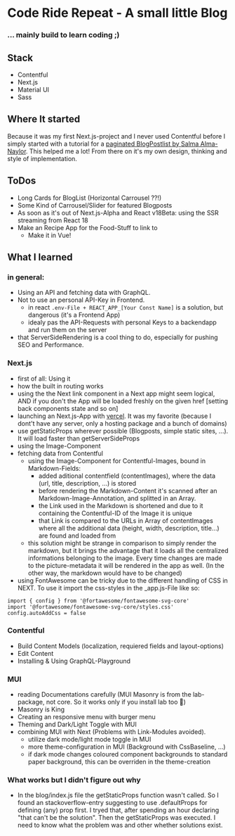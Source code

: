 # Code Ride Repeat - A small little Blog
### ... mainly build to learn coding ;) 

## Stack
- Contentful
- Next.js
- Material UI
- Sass

## Where It started
Because it was my first Next.js-project and I never used Contentful before I simply started with a tutorial for a [paginated BlogPostlist by Salma Alma-Naylor](https://www.contentful.com/blog/2021/04/23/paginating-contentful-blogposts-with-nextjs-graphql-api/). This helped me a lot!
From there on it's my own design, thinking and style of implementation. 

## ToDos
* Long Cards for BlogList (Horizontal Carrousel ??!)
* Some Kind of Carrousel/Slider for featured Blogposts
* As soon as it's out of Next.js-Alpha and React v18Beta: using the SSR streaming from React 18
* Make an Recipe App for the Food-Stuff to link to
    * Make it in Vue!

## What I learned
### in general:
- Using an API and fetching data with GraphQL.
- Not to use an personal API-Key in Frontend.
    - in react `.env-File + REACT_APP_[Your Const Name]` is a solution, but dangerous (it's a Frontend App)
    - idealy pas the API-Requests with personal Keys to a backendapp and run them on the server
- that ServerSideRendering is a cool thing to do, especially for pushing SEO and Performance.

### Next.js
- first of all: Using it
- how the built in routing works
- using the the Next link component in a Next app might seem logical, AND if you don't the App will be loaded freshly on the given href [setting back components state and so on]
- launching an Next.js-App with [vercel](https://vercel.com). It was my favorite (because I dont't have any server, only a hosting package and a bunch of domains)
- use getStaticProps wherever possible (Blogposts, simple static sites, ...). It will load faster than getServerSideProps
- using the Image-Component
- fetching data from Contentful
    - using the Image-Component for Contentful-Images, bound in Markdown-Fields:
        - added aditional contentfield (contentImages), where the data (url, title, description, ...) is stored
        - before rendering the Markdown-Content it's scanned after an Markdown-Image-Annotation, and splitted in an Array. 
        - the Link used in the Markdown is shortened and due to it containing the Contentful-ID of the Image it is unique  
        - that Link is compared to the URLs in Array of contentImages where all the additional data (height, width, description, title...) are found and loaded from
    - this solution might be strange in comparison to simply render the markdown, but it brings the advantage that it loads all the centralized informations belonging to the image. Every time changes are made to the picture-metadata it will be rendered in the app as well. (In the other way, the markdown would have to be changed)
- using FontAwesome can be tricky due to the different handling of CSS in NEXT. To use it import the css-styles in the _app.js-File like so:
```
import { config } from '@fortawesome/fontawesome-svg-core'
import '@fortawesome/fontawesome-svg-core/styles.css'
config.autoAddCss = false
```


### Contentful
- Build Content Models (localization, requiered fields and layout-options)
- Edit Content
- Installing & Using GraphQL-Playground


### MUI
- reading Documentations carefully (MUI Masonry is from the lab-package, not core. So it works only if you install lab too 🤣)
- Masonry is King
- Creating an responsive menu with burger menu
- Theming and Dark/Light Toggle with MUI 
- combining MUI with Next (Problems with Link-Modules avoided).
    - utilize dark mode/light mode toggle in MUI
    - more theme-configuration in MUI (Background with CssBaseline, ...) 
    - if dark mode changes coloured component backgrounds to standard paper background, this can be overriden in the theme-creation


### What works but I didn't figure out why
- In the blog/index.js file the getStaticProps function wasn't called. So I found an stackoverflow-entry suggesting to use .defaultProps for defining (any) prop first. I tryed that, after spending an hour declaring "that can't be the solution". Then the getStaticProps was executed. I need to know what the problem was and other whether solutions exist.

